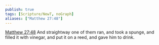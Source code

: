```yaml
---
publish: true
tags: [Scripture/NewT, noGraph]
aliases: ["Matthew 27:48"]
---
```

[Matthew 27:48](https://churchofjesuschrist.org/study/scriptures/nt/matt/27?lang=eng&id=p48#p48) And straightway one of them ran, and took a spunge, and filled it with vinegar, and put it on a reed, and gave him to drink.
